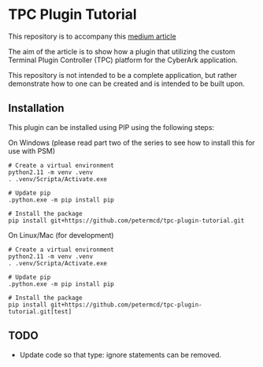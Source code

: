 # TPC Plugin Tutorial

This repository is to accompany this [medium article](https://articles.petermcdonald.co.uk/how-to-write-a-custom-cyberark-tpc-plugin-using-python-a241a24c9cfb)

The aim of the article is to show how a plugin that utilizing the custom Terminal Plugin Controller (TPC)
platform for the CyberArk application.

This repository is not intended to be a complete application, but rather demonstrate how to one can be created
and is intended to be built upon.

## Installation

This plugin can be installed using PIP using the following steps:

On Windows (please read part two of the series to see how to install this for use with PSM)
```
# Create a virtual environment
python2.11 -m venv .venv
. .venv/Scripta/Activate.exe

# Update pip
.python.exe -m pip install pip

# Install the package
pip install git+https://github.com/petermcd/tpc-plugin-tutorial.git
```

On Linux/Mac (for development)
```
# Create a virtual environment
python2.11 -m venv .venv
. .venv/Scripta/Activate.exe

# Update pip
.python.exe -m pip install pip

# Install the package
pip install git+https://github.com/petermcd/tpc-plugin-tutorial.git[test]
```

## TODO

* Update code so that type: ignore statements can be removed.
